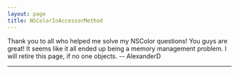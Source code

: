 ```yaml
---
layout: page
title: NSColorInAccessorMethod
---
```


Thank you to all who helped me solve my NSColor questions!  You guys are great!  It seems like it all ended up being a memory management problem.  I will retire this page, if no one objects. -- AlexanderD

----

